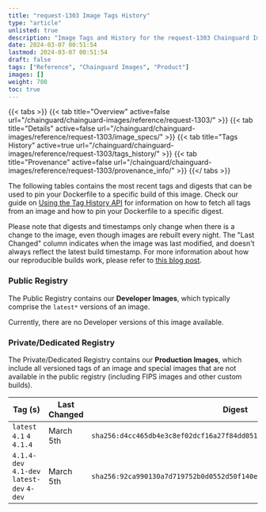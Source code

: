```yaml
---
title: "request-1303 Image Tags History"
type: "article"
unlisted: true
description: "Image Tags and History for the request-1303 Chainguard Image"
date: 2024-03-07 00:51:54
lastmod: 2024-03-07 00:51:54
draft: false
tags: ["Reference", "Chainguard Images", "Product"]
images: []
weight: 700
toc: true
---
```


{{< tabs >}}
{{< tab title="Overview" active=false url="/chainguard/chainguard-images/reference/request-1303/" >}}
{{< tab title="Details" active=false url="/chainguard/chainguard-images/reference/request-1303/image_specs/" >}}
{{< tab title="Tags History" active=true url="/chainguard/chainguard-images/reference/request-1303/tags_history/" >}}
{{< tab title="Provenance" active=false url="/chainguard/chainguard-images/reference/request-1303/provenance_info/" >}}
{{</ tabs >}}

The following tables contains the most recent tags and digests that can be used to pin your Dockerfile to a specific build of this image. Check our guide on [Using the Tag History API](/chainguard/chainguard-images/using-the-tag-history-api/) for information on how to fetch all tags from an image and how to pin your Dockerfile to a specific digest.

Please note that digests and timestamps only change when there is a change to the image, even though images are rebuilt every night. The "Last Changed" column indicates when the image was last modified, and doesn't always reflect the latest build timestamp. For more information about how our reproducible builds work, please refer to [this blog post](https://www.chainguard.dev/unchained/reproducing-chainguards-reproducible-image-builds).

### Public Registry
The Public Registry contains our **Developer Images**, which typically comprise the `latest*` versions of an image.

Currently, there are no Developer versions of this image available.

### Private/Dedicated Registry
The Private/Dedicated Registry contains our **Production Images**, which include all versioned tags of an image and special images that are not available in the public registry (including FIPS images and other custom builds).

| Tag (s)                                     | Last Changed | Digest                                                                    |
|---------------------------------------------|--------------|---------------------------------------------------------------------------|
|  `latest` `4.1` `4` `4.1.4`                 | March 5th    | `sha256:d4cc465db4e3c8ef02dcf16a27f84dd051020d8a933585daf8ce3acc460c9ea2` |
|  `4.1.4-dev` `4.1-dev` `latest-dev` `4-dev` | March 5th    | `sha256:92ca990130a7d719752b0d0552d50f140e37bfd0ac1c6126e5c81c52489540fc` |

